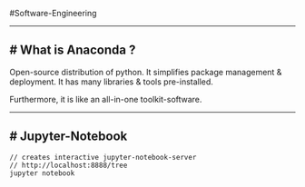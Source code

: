 #Software-Engineering 

---
## # What is Anaconda ?

Open-source distribution of python. It simplifies package management & deployment.
It has many libraries & tools pre-installed.

Furthermore, it is like an all-in-one toolkit-software.

---
## # Jupyter-Notebook

```miniconda3
// creates interactive jupyter-notebook-server
// http://localhost:8888/tree
jupyter notebook
```

